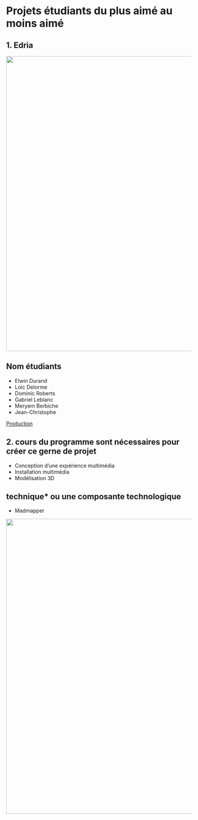 # Projets étudiants du plus aimé au moins aimé

## 1. Edria

<img src="photos/mycellium_fungus.png" width=800px heigth=800px />

## Nom étudiants
- Elwin Durand
- Loic Delorme
- Dominic Roberts
- Gabriel Leblanc
- Meryem Berbiche
- Jean-Christophe

[Production](https://github.com/F-C-A/EDRIA/tree/main/docs/preproduction#cartographie)

## 2. cours du programme sont nécessaires pour créer ce gerne de projet

- Conception d’une expérience multimédia
- Installation multimédia
- Modélisation 3D

## technique* ou une composante technologique

- Madmapper

<img src="photos/mycellium_madmapper.png" width=800px heigth=800px />
